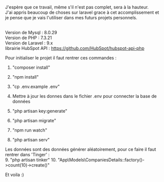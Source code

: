 J'espère que ce travail, même s'il n'est pas complet, sera à la hauteur.<br/>
J'ai appris beaucoup de choses sur laravel grace à cet accomplissement et je pense que je vais l'utiliser dans mes futurs projets personnels.<br/><br/>

Version de Mysql : 8.0.29<br/>
Version de PHP : 7.3.21<br/>
Version de Laravel : 9.x<br/>
librairie HubSpot API : https://github.com/HubSpot/hubspot-api-php<br/>

Pour initialiser le projet il faut rentrer ces commandes : 
1. "composer install"
2. "npm install"
3. "cp .env.example .env"
4. Mettre à jour les donnes dans le fichier .env pour connecter la base de données
5. "php artisan key:generate"
6. "php artisan migrate"

7. "npm run watch"
8. "php artisan serv"

Les données sont des données générer aléatoirement, pour ce faire il faut rentrer dans 'Tinger' :<br/>
9. "php artisan tinker"
10. "App\Models\CompaniesDetails::factory()->count(10)->create()"

Et voila :)